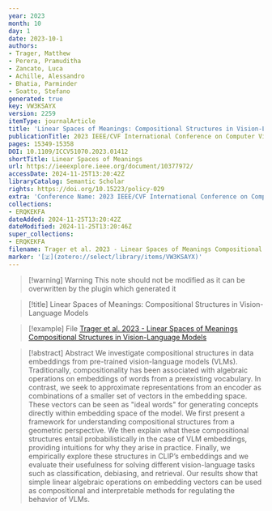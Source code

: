 ```yaml
---
year: 2023
month: 10
day: 1
date: 2023-10-1
authors:
- Trager, Matthew
- Perera, Pramuditha
- Zancato, Luca
- Achille, Alessandro
- Bhatia, Parminder
- Soatto, Stefano
generated: true
key: VW3KSAYX
version: 2259
itemType: journalArticle
title: 'Linear Spaces of Meanings: Compositional Structures in Vision-Language Models'
publicationTitle: 2023 IEEE/CVF International Conference on Computer Vision (ICCV)
pages: 15349-15358
DOI: 10.1109/ICCV51070.2023.01412
shortTitle: Linear Spaces of Meanings
url: https://ieeexplore.ieee.org/document/10377972/
accessDate: 2024-11-25T13:20:42Z
libraryCatalog: Semantic Scholar
rights: https://doi.org/10.15223/policy-029
extra: 'Conference Name: 2023 IEEE/CVF International Conference on Computer Vision (ICCV) ISBN: 9798350307184 Place: Paris, France Publisher: IEEE'
collections:
- ERQKEKFA
dateAdded: 2024-11-25T13:20:42Z
dateModified: 2024-11-25T13:20:46Z
super_collections:
- ERQKEKFA
filename: Trager et al. 2023 - Linear Spaces of Meanings Compositional Structures in Vision-Language Models
marker: '[🇿](zotero://select/library/items/VW3KSAYX)'
---
```



 > 
 > \[!warning\] Warning
 > This note should not be modified as it can be overwritten by the plugin which generated it

 > 
 > \[!title\] Linear Spaces of Meanings: Compositional Structures in Vision-Language Models

 > 
 > \[!example\] File
 > [Trager et al. 2023 - Linear Spaces of Meanings Compositional Structures in Vision-Language Models](Trager%20et%20al.%202023%20-%20Linear%20Spaces%20of%20Meanings%20Compositional%20Structures%20in%20Vision-Language%20Models.pdf)

 > 
 > \[!abstract\] Abstract
 > We investigate compositional structures in data embeddings from pre-trained vision-language models (VLMs). Traditionally, compositionality has been associated with algebraic operations on embeddings of words from a preexisting vocabulary. In contrast, we seek to approximate representations from an encoder as combinations of a smaller set of vectors in the embedding space. These vectors can be seen as "ideal words" for generating concepts directly within embedding space of the model. We first present a framework for understanding compositional structures from a geometric perspective. We then explain what these compositional structures entail probabilistically in the case of VLM embeddings, providing intuitions for why they arise in practice. Finally, we empirically explore these structures in CLIP’s embeddings and we evaluate their usefulness for solving different vision-language tasks such as classification, debiasing, and retrieval. Our results show that simple linear algebraic operations on embedding vectors can be used as compositional and interpretable methods for regulating the behavior of VLMs.
